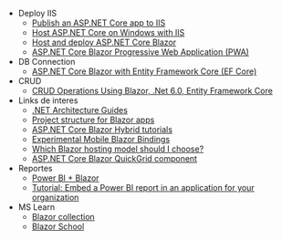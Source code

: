 - Deploy IIS
  - [Publish an ASP.NET Core app to IIS](https://learn.microsoft.com/en-us/aspnet/core/tutorials/publish-to-iis?view=aspnetcore-7.0&tabs=visual-studio)
  - [Host ASP.NET Core on Windows with IIS](https://learn.microsoft.com/en-us/aspnet/core/host-and-deploy/iis/?view=aspnetcore-7.0)
  - [Host and deploy ASP.NET Core Blazor](https://learn.microsoft.com/en-us/aspnet/core/blazor/host-and-deploy/?view=aspnetcore-7.0&tabs=visual-studio#publish-the-app)
  - [ASP.NET Core Blazor Progressive Web Application (PWA)](https://learn.microsoft.com/en-us/aspnet/core/blazor/progressive-web-app?view=aspnetcore-7.0&source=recommendations&tabs=visual-studio#offline-support)
- DB Connection
  - [ASP.NET Core Blazor with Entity Framework Core (EF Core)](https://learn.microsoft.com/en-us/aspnet/core/blazor/blazor-ef-core?view=aspnetcore-7.0)
- CRUD
  - [CRUD Operations Using Blazor, .Net 6.0, Entity Framework Core](https://www.c-sharpcorner.com/article/crud-operations-using-blazor-net-6-0-entity-framework-core/#:~:text=,Package%20Microsoft.EntityFrameworkCore.Tools)
- Links de interes
  - [.NET Architecture Guides](https://dotnet.microsoft.com/en-us/learn/dotnet/architecture-guides)
  - [Project structure for Blazor apps](https://learn.microsoft.com/en-us/dotnet/architecture/blazor-for-web-forms-developers/project-structure?source=recommendations)
  - [ASP.NET Core Blazor Hybrid tutorials](https://learn.microsoft.com/en-us/aspnet/core/blazor/hybrid/tutorials/?view=aspnetcore-7.0)
  - [Experimental Mobile Blazor Bindings](https://learn.microsoft.com/en-us/mobile-blazor-bindings/)
  - [Which Blazor hosting model should I choose?](https://learn.microsoft.com/en-us/aspnet/core/blazor/hosting-models?view=aspnetcore-7.0#which-blazor-hosting-model-should-i-choose)
  - [ASP.NET Core Blazor QuickGrid component](https://learn.microsoft.com/en-us/aspnet/core/blazor/components/quickgrid?view=aspnetcore-7.0&source=recommendations)
- Reportes
  - [Power BI + Blazor](https://blazorhelpwebsite.com/ViewBlogPost/5)
  - [Tutorial: Embed a Power BI report in an application for your organization](https://learn.microsoft.com/en-us/power-bi/developer/embedded/embed-organization-app)
- MS Learn
  - [Blazor collection](https://learn.microsoft.com/en-gb/collections/1ep3s5gejodp70)
  - [Blazor School](https://blazorschool.com/)